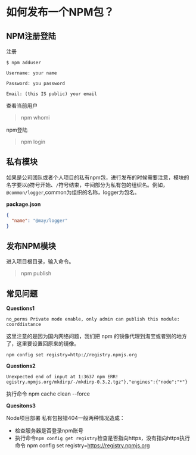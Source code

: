 # 如何发布一个NPM包？

## NPM注册登陆
注册
```
$ npm adduser

Username: your name

Password: you password

Email: (this IS public) your email
```
查看当前用户
> npm whomi

npm登陆
> npm login

## 私有模块
如果是公司团队或者个人项目的私有npm包，进行发布的时候需要注意，模块的名字要以`@`符号开始、`/`符号结束，中间部分为私有包的组织名。例如，`@common/logger`,common为组织的名称，logger为包名。

**package.json**
```json
{
  "name": "@may/logger"
}
``` 

## 发布NPM模块

进入项目根目录，输入命令。
> npm publish

## 常见问题
**Questions1**
```
no_perms Private mode enable, only admin can publish this module: coorddistance
```
这里注意的是因为国内网络问题，我们把 npm 的镜像代理到淘宝或者别的地方了，这里要设置回原来的镜像。

```npm config set registry=http://registry.npmjs.org```

**Questions2**
```
Unexpected end of input at 1:3637 npm ERR! egistry.npmjs.org/mkdirp/-/mkdirp-0.3.2.tgz"},"engines":{"node":"*"}
```
执行命令 npm cache clean --force

**Quesitons3**

Node项目部署 私有包报错404一般两种情况造成：

- 检查服务器是否登录npm账号
- 执行命令`npm config get registry`检查是否指向https，没有指向https执行命令 npm config set registry=https://registry.npmjs.org

